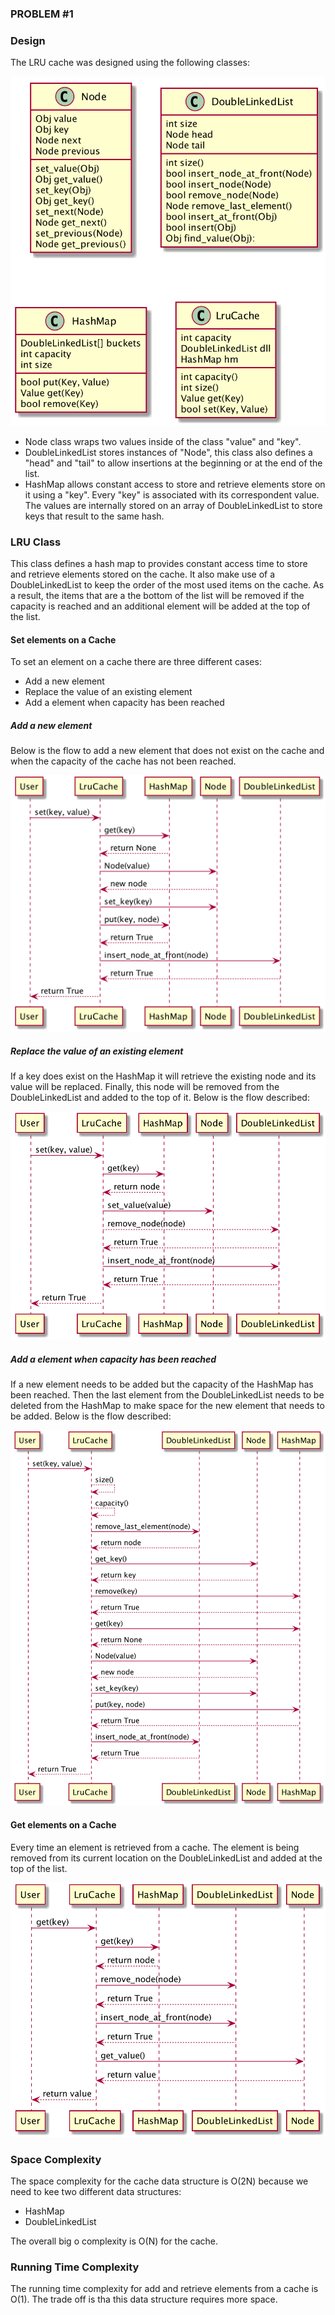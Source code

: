 ### PROBLEM #1

### Design
The LRU cache was designed using the following classes:

![classes](./cache_classes.png)

* Node class wraps two values inside of the class "value" and "key".
* DoubleLinkedList stores instances of "Node", this class also defines a "head" and "tail" to allow insertions at the 
beginning or at the end of the list. 
* HashMap allows constant access to store and retrieve elements store on it using a "key". Every "key" is associated 
with its correspondent value. The values are internally stored on an array of DoubleLinkedList to store keys that 
result to the same hash.

### LRU Class
This class defines a hash map to provides constant access time to store and retrieve elements stored on the cache. It 
also make use of a DoubleLinkedList to keep the order of the most used items on the cache. As a result, the items that
are a the bottom of the list will be removed if the capacity is reached and an additional element will be added at the 
top of the list.

#### Set elements on a Cache
To set an element on a cache there are three different cases:

* Add a new element
* Replace the value of an existing element
* Add a element when capacity has been reached

##### Add a new element
Below is the flow to add a new element that does not exist on the cache and when the capacity of the cache has not 
been reached.

![set_cache]

[set_cache]: cache_set_new.png

##### Replace the value of an existing element
If a key does exist on the HashMap it will retrieve the existing node and its value will be replaced. Finally, this node
will be removed from the DoubleLinkedList and added to the top of it. Below is the flow described:

![replace_cache]

[replace_cache]: cache_replace_value.png

##### Add a element when capacity has been reached
If a new element needs to be added but the capacity of the HashMap has been reached. Then the last element from the 
DoubleLinkedList needs to be deleted from the HashMap to make space for the new element that needs to be added. Below is
the flow described:

![max_capacity_cache]

[max_capacity_cache]: cache_set_max_capacity.png

#### Get elements on a Cache
Every time an element is retrieved from a cache. The element is being removed from its current location on the 
DoubleLinkedList and added at the top of the list.

![cache_get]

[cache_get]: cache_get.png

### Space Complexity
The space complexity for the cache data structure is O(2N) because we need to kee two different data structures:

* HashMap
* DoubleLinkedList

The overall big o complexity is O(N) for the cache.

### Running Time Complexity
The running time complexity for add and retrieve elements from a cache is O(1). The trade off is tha this data structure 
requires more space. 
